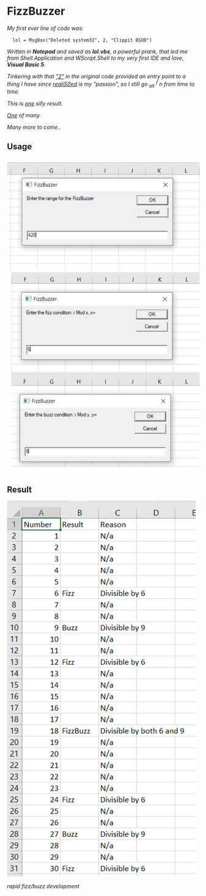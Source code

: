 # FizzBuzzer

_My first ever line of code was:_

      lol = MsgBox("Deleted system32", 2, "Clippit BSOD")
_Written in **Notepad** and saved as **lol.vbs**, a powerful prank, that led me from Shell.Application and WScript.Shell to my very first IDE and love, **Visual Basic 5**_.

_Tinkering with that ["2"](https://learn.microsoft.com/en-us/office/vba/language/reference/user-interface-help/msgbox-constants) in the original code provided an entry point to a thing I have since [realiSƧed](https://www.scribbr.com/us-vs-uk/realise-or-realize/) is my "passion", so I still go <sub>alt</sub> <sup>ƒ</sup> n from time to time._

_This is [one](https://github.com/KayserSoze42/extend.io/blob/main/src/FizzBuzzer/FizzBuzzer.vbs) silly result._

_[One](https://github.com/KayserSoze42/extend.io/blob/main/src/SlinkySearch/VBScript/AnythingGoogleSlinky.vbs) of many._

_Many more to come.._

## Usage

![a](https://github.com/KayserSoze42/extend.io/blob/main/src/FizzBuzzer/a.png?raw=true)

## Result

![b](https://github.com/KayserSoze42/extend.io/blob/main/src/FizzBuzzer/b.png?raw=true)

_rapid fizz/buzz development_
